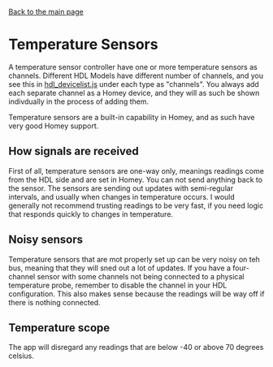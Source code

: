 [Back to the main page](index.md)

# Temperature Sensors
A temperature sensor controller have one or more temperature sensors as channels. Different HDL Models have different number of channels, and you see this in [hdl_devicelist.js](https://github.com/alydersen/hdl-smartbus-homey/blob/v1.0.4/hdl/hdl_devicelist.js) under each type as "channels". You always add each separate channel as a Homey device, and they will as such be shown indivdually in the process of adding them.

Temperature sensors are a built-in capability in Homey, and as such have very good Homey support.

## How signals are received
First of all, temperature sensors are one-way only, meanings readings come from the HDL side and are set in Homey. You can not send anything back to the sensor. The sensors are sending out updates with semi-regular intervals, and usually when changes in temperature occurs. I would generally not recommend trusting readings to be very fast, if you need logic that responds quickly to changes in temperature.

## Noisy sensors
Temperature sensors that are mot properly set up can be very noisy on teh bus, meaning that they will sned out a lot of updates. If you have a four-channel sensor with some channels not being connected to a physical temperature probe, remember to disable the channel in your HDL configuration. This also makes sense because the readings will be way off if there is nothing connected.

## Temperature scope
The app will disregard any readings that are below -40 or above 70 degrees celsius.